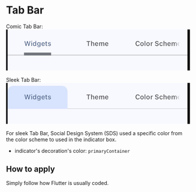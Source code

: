 # Tab Bar

Comic Tab Bar:
![Comic Tab Bar](../images/comic.tab_bar.jpg)

Sleek Tab Bar:
![Sleek Tab Bar](../images/sleek.tab_bar.jpg)

For sleek Tab Bar, Social Design System (SDS) used a specific color from the color scheme to used in the indicator box.

- indicator's decoration's color: `primaryContainer`

## How to apply

Simply follow how Flutter is usually coded.
